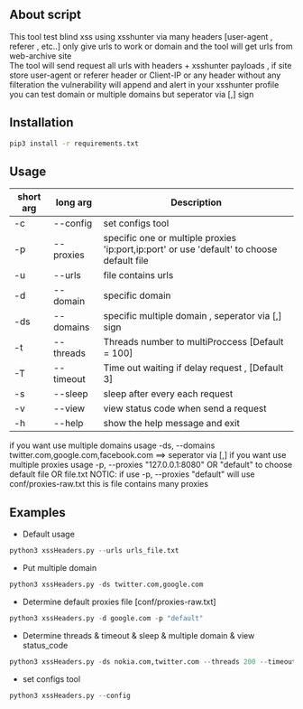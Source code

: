 ## About script
This tool test blind xss using xsshunter via many headers [user-agent , referer , etc..] only give urls to work or domain and the tool will get urls from web-archive site  <br>
The tool will send request all urls with headers + xsshunter payloads , if site store user-agent or referer header or Client-IP or any header without any filteration the vulnerability will append and alert in your xsshunter profile<br>
you can test domain or multiple domains but seperator via [,] sign <br>

## Installation
```bash
pip3 install -r requirements.txt
```
## Usage
short arg     | long arg      | Description
------------- | ------------- |-------------
-c            | --config      | set configs tool
-p            | --proxies     | specific one or multiple proxies 'ip:port,ip:port' or use 'default' to choose default file
-u            | --urls    	  | file contains urls 
-d            | --domain      | specific domain 
-ds           | --domains     | specific multiple domain , seperator via [,] sign
-t            | --threads     | Threads number to multiProccess [Default = 100]
-T            | --timeout     | Time out waiting if delay request , [Default 3]
-s            | --sleep       | sleep after every each request
-v            | --view     	  | view status code when send a request
-h            | --help        | show the help message and exit

if you want use multiple domains usage -ds, --domains twitter.com,google.com,facebook.com  ==> seperator via [,]
if you want use multiple proxies usage -p, --proxies "127.0.0.1:8080" OR "default" to choose default file OR file.txt
NOTIC: if use -p, --proxies "default" will use conf/proxies-raw.txt this is file contains many proxies

## Examples
- Default usage
```python
python3 xssHeaders.py --urls urls_file.txt
```
- Put multiple domain  
```python
python3 xssHeaders.py -ds twitter.com,google.com
```
- Determine default proxies file [conf/proxies-raw.txt]
```python
python3 xssHeaders.py -d google.com -p "default"
```
- Determine threads & timeout & sleep & multiple domain & view status_code
```python
python3 xssHeaders.py -ds nokia.com,twitter.com --threads 200 --timeout 10 --sleep 1 --view
```
- set configs tool
```python
python3 xssHeaders.py --config
```
